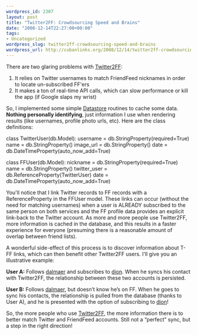 ```yaml
--- 
wordpress_id: 2307
layout: post
title: "Twitter2FF: Crowdsourcing Speed and Brains"
date: "2008-12-14T22:27:00+00:00"
tags: 
- Uncategorized
wordpress_slug: twitter2ff-crowdsourcing-speed-and-brains
wordpress_url: http://cubanlinks.org/2008/12/14/twitter2ff-crowdsourcing-speed-and-brains
---
```

There are two glaring problems with <a href="https://twitter2ff.appspot.com">Twitter2FF</a>:

1. It relies on Twitter usernames to match FriendFeed nicknames in order to locate un-subscribed FF'ers
2. It makes a ton of real-time <span class="caps">API</span> calls, which can slow performance or kill the app (if Google slaps my wrist)

So, I implemented some simple <a href="http://code.google.com/appengine/docs/datastore">Datastore</a> routines to cache some data.  <strong>Nothing personally identifying</strong>, just information I use when rendering results (like usernames, profile photo urls, etc). Here are the class definitions:

class TwitterUser(db.Model):
  		username = db.StringProperty(required=True)
  		name = db.StringProperty()
  		image_url = db.StringProperty()
  		date = db.DateTimeProperty(auto_now_add=True)

class FFUser(db.Model):
  		nickname = db.StringProperty(required=True)
  		name = db.StringProperty()
  		twitter_user = db.ReferenceProperty(TwitterUser)
  		date = db.DateTimeProperty(auto_now_add=True)

You'll notice that I link Twitter records to FF records with a ReferenceProperty in the FFUser model.  These links can occur (without the need for matching usernames) when a user is <span class="caps">ALREADY</span> subscribed to the same person on both services and the FF profile data provides an explicit link-back to the Twitter account.  As more and more people use Twitter2FF, more information is cached in the database, and this results in a faster experience for everyone (presuming there is a reasonable amount of overlap between friend lists).

A wonderful side-effect of this process is to discover information about T-FF links, which can then benefit other Twitter2FF users.  I'll give you an illustrative example:


<strong>User A:</strong> Follows <a href="http://twitter/dalmaer">dalmaer</a> and subscribes to <a href="http://friendfeed.com/dion">dion</a>.  When he syncs his contact with Twitter2FF, the relationship between these two accounts is persisted.

<strong>User B:</strong> Follows <a href="http://twitter/dalmaer">dalmaer</a>, but doesn&#8217;t know he&#8217;s on FF.  When he goes to sync his contacts, the relationship is pulled from the database (thanks to User A), and he is presented with the option of subscribing to <a href="http://friendfeed.com/dion">dion</a>!


So, the more people who use <a href="https://twitter2ff.appspot.com">Twitter2FF</a>, the more information there is to better match Twitter and FriendFeed accounts.  Still not a &#8220;perfect&#8221; sync, but a step in the right direction!
